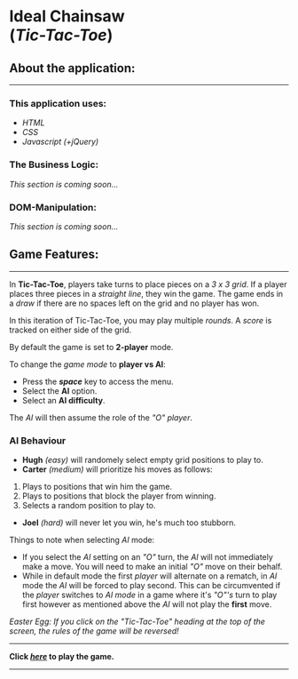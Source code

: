 **Ideal Chainsaw** 
<br>
(*Tic-Tac-Toe*)
===============================================================================

## **About the application:**
-------------------------------------------------------------------------------
### This application uses:
- *HTML*
- *CSS*
- *Javascript (+jQuery)*

### The Business Logic:
*This section is coming soon...*

### DOM-Manipulation:
*This section is coming soon...*

## **Game Features:**
-------------------------------------------------------------------------------
In **Tic-Tac-Toe**, players take turns to place pieces on a *3 x 3 grid*. If a player places three pieces in a *straight line*, they win the game. The game ends in a *draw* if there are no spaces left on the grid and no player has won.

In this iteration of Tic-Tac-Toe, you may play multiple *rounds*. A *score* is tracked on either side of the grid.

By default the game is set to **2-player** mode.

To change the *game mode* to **player vs AI**:
- Press the ***space*** key to access the menu.
- Select the **AI** option.
- Select an **AI difficulty**.

The *AI* will then assume the role of the *"O" player*.

### AI Behaviour
- **Hugh** *(easy)* will randomely select empty grid positions to play to.
- **Carter** *(medium)* will prioritize his moves as follows:
1. Plays to positions that win him the game.
2. Plays to positions that block the player from winning.
3. Selects a random position to play to.
* **Joel** *(hard)* will never let you win, he's much too stubborn.

Things to note when selecting *AI* mode:
- If you select the *AI* setting on an *"O"* turn, the *AI* will not immediately make a move. You will need to make an initial *"O"* move on their behalf.
- While in default mode the first *player* will alternate on a rematch, in *AI* mode the *AI* will be forced to play second. This can be circumvented if the *player* switches to *AI mode* in a game where it's *"O"'s* turn to play first however as mentioned above the *AI* will not play the **first** move.

*Easter Egg: If you click on the "Tic-Tac-Toe" heading at the top of the screen, the rules of the game will be reversed!*

-------------------------------------------------------------------------------

**Click *[here](https://tenzang.github.io/ideal-chainsaw/)* to play the game.**

-------------------------------------------------------------------------------
